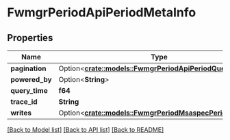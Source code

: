 # FwmgrPeriodApiPeriodMetaInfo

## Properties

Name | Type | Description | Notes
------------ | ------------- | ------------- | -------------
**pagination** | Option<[**crate::models::FwmgrPeriodApiPeriodQueryPaging**](fwmgr.api.QueryPaging.md)> |  | [optional]
**powered_by** | Option<**String**> |  | [optional]
**query_time** | **f64** |  | 
**trace_id** | **String** |  | 
**writes** | Option<[**crate::models::FwmgrPeriodMsaspecPeriodWrites**](fwmgr.msaspec.Writes.md)> |  | [optional]

[[Back to Model list]](../README.md#documentation-for-models) [[Back to API list]](../README.md#documentation-for-api-endpoints) [[Back to README]](../README.md)



